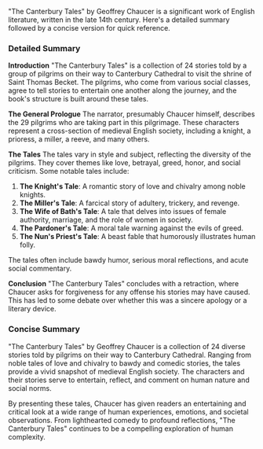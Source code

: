 "The Canterbury Tales" by Geoffrey Chaucer is a significant work of English literature, written in the late 14th century. Here's a detailed summary followed by a concise version for quick reference.

### Detailed Summary

**Introduction**
"The Canterbury Tales" is a collection of 24 stories told by a group of pilgrims on their way to Canterbury Cathedral to visit the shrine of Saint Thomas Becket. The pilgrims, who come from various social classes, agree to tell stories to entertain one another along the journey, and the book's structure is built around these tales.

**The General Prologue**
The narrator, presumably Chaucer himself, describes the 29 pilgrims who are taking part in this pilgrimage. These characters represent a cross-section of medieval English society, including a knight, a prioress, a miller, a reeve, and many others.

**The Tales**
The tales vary in style and subject, reflecting the diversity of the pilgrims. They cover themes like love, betrayal, greed, honor, and social criticism. Some notable tales include:

1. **The Knight's Tale**: A romantic story of love and chivalry among noble knights.
2. **The Miller's Tale**: A farcical story of adultery, trickery, and revenge.
3. **The Wife of Bath's Tale**: A tale that delves into issues of female authority, marriage, and the role of women in society.
4. **The Pardoner's Tale**: A moral tale warning against the evils of greed.
5. **The Nun's Priest's Tale**: A beast fable that humorously illustrates human folly.

The tales often include bawdy humor, serious moral reflections, and acute social commentary.

**Conclusion**
"The Canterbury Tales" concludes with a retraction, where Chaucer asks for forgiveness for any offense his stories may have caused. This has led to some debate over whether this was a sincere apology or a literary device.

### Concise Summary
"The Canterbury Tales" by Geoffrey Chaucer is a collection of 24 diverse stories told by pilgrims on their way to Canterbury Cathedral. Ranging from noble tales of love and chivalry to bawdy and comedic stories, the tales provide a vivid snapshot of medieval English society. The characters and their stories serve to entertain, reflect, and comment on human nature and social norms.

By presenting these tales, Chaucer has given readers an entertaining and critical look at a wide range of human experiences, emotions, and societal observations. From lighthearted comedy to profound reflections, "The Canterbury Tales" continues to be a compelling exploration of human complexity.